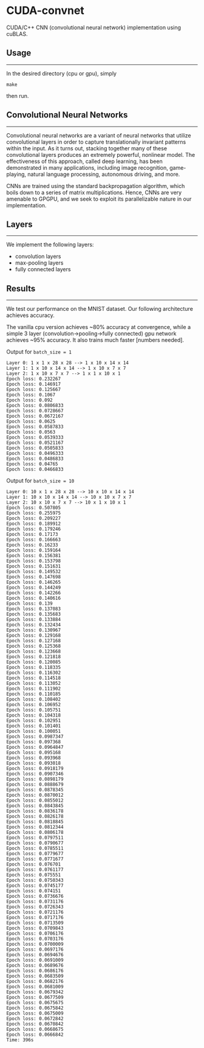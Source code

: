 # CUDA-convnet

CUDA/C++ CNN (convolutional neural network) implementation using cuBLAS.

## Usage
_____

In the desired directory (cpu or gpu), simply

`make`

then run.

## Convolutional Neural Networks
_____________________________

Convolutional neural networks are a variant of neural networks that utilize convolutional layers in order to capture translationally invariant patterns within the input. As it turns out, stacking together many of these convolutional layers produces an extremely powerful, nonlinear model. The effectiveness of this approach, called deep learning, has been demonstrated in many applications, including image recognition, game-playing, natural language processing, autonomous driving, and more.

CNNs are trained using the standard backpropagation algorithm, which boils down to a series of matrix multiplications. Hence, CNNs are very amenable to GPGPU, and we seek to exploit its parallelizable nature in our implementation.


## Layers
____________

We implement the following layers:

* convolution layers
* max-pooling layers
* fully connected layers

## Results
_______

We test our performance on the MNIST dataset. Our following architecture achieves accuracy.

The vanilla cpu version achieves ~80% accuracy at convergence, while a simple 3 layer (convolution->pooling->fully connected) gpu network achieves ~95% accuracy. It also trains much faster [numbers needed].

Output for `batch_size = 1`
```
Layer 0: 1 x 1 x 28 x 28 --> 1 x 10 x 14 x 14
Layer 1: 1 x 10 x 14 x 14 --> 1 x 10 x 7 x 7
Layer 2: 1 x 10 x 7 x 7 --> 1 x 1 x 10 x 1
Epoch loss: 0.232267
Epoch loss: 0.146917
Epoch loss: 0.125667
Epoch loss: 0.1067
Epoch loss: 0.092
Epoch loss: 0.0806833
Epoch loss: 0.0728667
Epoch loss: 0.0672167
Epoch loss: 0.0625
Epoch loss: 0.0587833
Epoch loss: 0.0563
Epoch loss: 0.0539333
Epoch loss: 0.0521167
Epoch loss: 0.0505833
Epoch loss: 0.0496333
Epoch loss: 0.0486833
Epoch loss: 0.04765
Epoch loss: 0.0466833
```

Output for `batch_size = 10`
```
Layer 0: 10 x 1 x 28 x 28 --> 10 x 10 x 14 x 14
Layer 1: 10 x 10 x 14 x 14 --> 10 x 10 x 7 x 7
Layer 2: 10 x 10 x 7 x 7 --> 10 x 1 x 10 x 1
Epoch loss: 0.507805
Epoch loss: 0.255975
Epoch loss: 0.209227
Epoch loss: 0.189912
Epoch loss: 0.179246
Epoch loss: 0.17173
Epoch loss: 0.166663
Epoch loss: 0.16233
Epoch loss: 0.159164
Epoch loss: 0.156381
Epoch loss: 0.153798
Epoch loss: 0.151631
Epoch loss: 0.149532
Epoch loss: 0.147698
Epoch loss: 0.146265
Epoch loss: 0.144249
Epoch loss: 0.142266
Epoch loss: 0.140616
Epoch loss: 0.139
Epoch loss: 0.137083
Epoch loss: 0.135683
Epoch loss: 0.133884
Epoch loss: 0.132434
Epoch loss: 0.130967
Epoch loss: 0.129168
Epoch loss: 0.127168
Epoch loss: 0.125368
Epoch loss: 0.123668
Epoch loss: 0.121818
Epoch loss: 0.120085
Epoch loss: 0.118335
Epoch loss: 0.116302
Epoch loss: 0.114518
Epoch loss: 0.113052
Epoch loss: 0.111902
Epoch loss: 0.110185
Epoch loss: 0.108402
Epoch loss: 0.106952
Epoch loss: 0.105751
Epoch loss: 0.104318
Epoch loss: 0.102951
Epoch loss: 0.101401
Epoch loss: 0.100051
Epoch loss: 0.0987347
Epoch loss: 0.097368
Epoch loss: 0.0964847
Epoch loss: 0.095168
Epoch loss: 0.093968
Epoch loss: 0.093018
Epoch loss: 0.0918179
Epoch loss: 0.0907346
Epoch loss: 0.0898179
Epoch loss: 0.0888679
Epoch loss: 0.0878345
Epoch loss: 0.0870012
Epoch loss: 0.0855012
Epoch loss: 0.0843845
Epoch loss: 0.0836178
Epoch loss: 0.0826178
Epoch loss: 0.0818845
Epoch loss: 0.0812344
Epoch loss: 0.0806178
Epoch loss: 0.0797511
Epoch loss: 0.0790677
Epoch loss: 0.0785511
Epoch loss: 0.0779677
Epoch loss: 0.0771677
Epoch loss: 0.076701
Epoch loss: 0.0761177
Epoch loss: 0.075551
Epoch loss: 0.0750343
Epoch loss: 0.0745177
Epoch loss: 0.074151
Epoch loss: 0.0736676
Epoch loss: 0.0731176
Epoch loss: 0.0726343
Epoch loss: 0.0721176
Epoch loss: 0.0717176
Epoch loss: 0.0713509
Epoch loss: 0.0709843
Epoch loss: 0.0706176
Epoch loss: 0.0703176
Epoch loss: 0.0700009
Epoch loss: 0.0697176
Epoch loss: 0.0694676
Epoch loss: 0.0691009
Epoch loss: 0.0689676
Epoch loss: 0.0686176
Epoch loss: 0.0683509
Epoch loss: 0.0682176
Epoch loss: 0.0681009
Epoch loss: 0.0679342
Epoch loss: 0.0677509
Epoch loss: 0.0675675
Epoch loss: 0.0675842
Epoch loss: 0.0675009
Epoch loss: 0.0672842
Epoch loss: 0.0670842
Epoch loss: 0.0668675
Epoch loss: 0.0666842
Time: 396s
```
